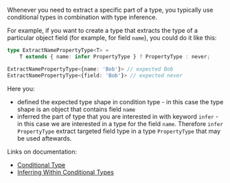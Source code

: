 Whenever you need to extract a specific part of a type, you typically use conditional types in combination with type inference.

For example, if you want to create a type that extracts the type of a particular object field (for example, for field `name`), you could do it like this:

```ts
type ExtractNamePropertyType<T> = 
    T extends { name: infer PropertyType } ? PropertyType : never;

ExtractNamePropertyType<{name: 'Bob'}> // expected Bob
ExtractNamePropertyType<{field: 'Bob'}> // expected never
```
Here you:
- defined the expected type shape in condition type - in this case the type shape is
an object that contains field `name`
- inferred the part of type that you are interested in with keyword `infer` - in this case we are interested in a type for the field `name`. Therefore `infer PropertyType`
extract targeted field type in a type `PropertyType` that may be used aftewards.

Links on documentation:
- [Conditional Type](https://www.typescriptlang.org/docs/handbook/2/conditional-types.html)
- [Inferring Within Conditional Types](https://www.typescriptlang.org/docs/handbook/2/conditional-types.html#inferring-within-conditional-types)